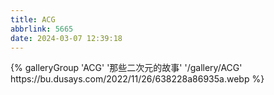 ```yaml
---
title: ACG
abbrlink: 5665
date: 2024-03-07 12:39:18
---
```


<div class="gallery-group-main">
{% galleryGroup 'ACG' '那些二次元的故事' '/gallery/ACG' https://bu.dusays.com/2022/11/26/638228a86935a.webp %}
</div>
